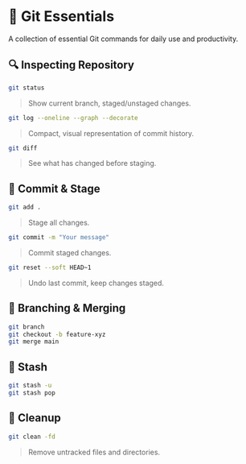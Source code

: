 # 🧬 Git Essentials

A collection of essential Git commands for daily use and productivity.

## 🔍 Inspecting Repository

```bash
git status
```
> Show current branch, staged/unstaged changes.

```bash
git log --oneline --graph --decorate
```
> Compact, visual representation of commit history.

```bash
git diff
```
> See what has changed before staging.

## 📝 Commit & Stage

```bash
git add .
```
> Stage all changes.

```bash
git commit -m "Your message"
```
> Commit staged changes.

```bash
git reset --soft HEAD~1
```
> Undo last commit, keep changes staged.

## 🔄 Branching & Merging

```bash
git branch
git checkout -b feature-xyz
git merge main
```

## 🔄 Stash

```bash
git stash -u
git stash pop
```

## 🧹 Cleanup

```bash
git clean -fd
```
> Remove untracked files and directories.